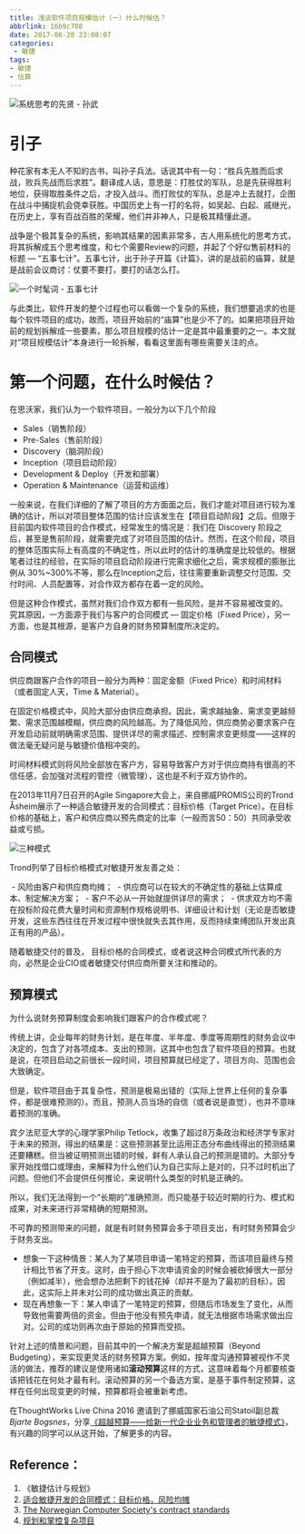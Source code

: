 ```yaml
---
title: 浅谈软件项目规模估计（一）什么时候估？
abbrlink: 16b9c708
date: 2017-06-28 23:08:07
categories: 
 - 敏捷
tags: 
- 敏捷
- 估算
---
```


![系统思考的先贤 - 孙武](http://upload-images.jianshu.io/upload_images/46418-fb22526357554e1e.png?imageMogr2/auto-orient/strip%7CimageView2/2/w/1240)

# 引子
种花家有本无人不知的古书，叫孙子兵法。话说其中有一句：“胜兵先胜而后求战，败兵先战而后求胜”。翻译成人话，意思是：打胜仗的军队，总是先获得胜利地位，获得取胜条件之后，才投入战斗。而打败仗的军队，总是冲上去就打，企图在战斗中捕捉机会侥幸获胜。中国历史上有一打的名将，如吴起、白起、戚继光，在历史上，享有百战百胜的荣耀，他们并非神人，只是极其精懂此道。

战争是个极其复杂的系统，影响其结果的因素非常多，古人用系统化的思考方式，将其拆解成五个思考维度，和七个需要Review的问题，并起了个好似售前材料的标题 — “五事七计”。五事七计，出于孙子开篇《计篇》，讲的是战前的庙算，就是是战前会议商讨：仗要不要打，要打的话怎么打。

![一个时髦词 - 五事七计](http://upload-images.jianshu.io/upload_images/46418-41bdd136c8de5a28.png?imageMogr2/auto-orient/strip%7CimageView2/2/w/1240)

与此类比，软件开发的整个过程也可以看做一个复杂的系统，我们想要追求的也是每个软件项目的成功，故而，项目开始前的“庙算”也是少不了的。如果把项目开始前的规划拆解成一些要素，那么项目规模的估计一定是其中最重要的之一。本文就对“项目规模估计”本身进行一轮拆解，看看这里面有哪些需要关注的点。

<!--more-->

# 第一个问题，在什么时候估？

在思沃家，我们认为一个软件项目，一般分为以下几个阶段
 - Sales（销售阶段）
 - Pre-Sales（售前阶段）
 - Discovery（脑洞阶段）
 - Inception（项目启动阶段）
 - Development & Deploy（开发和部署）
 - Operation & Maintenance（运营和运维）

一般来说，在我们详细的了解了项目的方方面面之后，我们才能对项目进行较为准确的估计，所以对项目整体范围的估计应该发生在【项目启动阶段】之后。但限于目前国内软件项目的合作模式，经常发生的情况是：我们在 Discovery 阶段之后，甚至是售前阶段，就需要完成了对项目范围的估计。然而，在这个阶段，项目的整体范围实际上有高度的不确定性，所以此时的估计的准确度是比较低的。根据笔者过往的经验，在实际的项目启动阶段进行完需求细化之后，需求规模的膨胀比例从 30%~300%不等，那么在Inception之后，往往需要重新调整交付范围、交付时间、人员配置等，对合作双方都存在着一定的风险。

但是这种合作模式，虽然对我们合作双方都有一些风险，是并不容易被改变的。
究其原因，一方面源于我们与客户的合同模式 — 固定价格（Fixed Price），另一方面，也是其根源，是客户方自身的财务预算制度所决定的。

## 合同模式
供应商跟客户合作的项目一般分为两种：固定金额（Fixed Price）和时间材料（或者固定人天，Time & Material）。

在固定价格模式中，风险大部分由供应商承担。因此，需求越抽象、需求变更越频繁、需求范围越模糊，供应商的风险越高。为了降低风险，供应商势必要求客户在开发启动前就明确需求范围、提供详尽的需求描述、控制需求变更频度——这样的做法毫无疑问是与敏捷价值相冲突的。

时间材料模式则将风险全部放在客户方，容易导致客户方对于供应商持有很高的不信任感，会加强对流程的管控（微管理），这也是不利于双方协作的。

在2013年11月7日召开的Agile Singapore大会上，来自挪威PROMIS公司的Trond Åsheim展示了一种适合敏捷开发的合同模式：目标价格（Target Price）。在目标价格的基础上，客户和供应商以预先商定的比率（一般而言50：50）共同承受收益或亏损。

![三种模式](http://upload-images.jianshu.io/upload_images/46418-bdc9e43bbc1e15a4.png?imageMogr2/auto-orient/strip%7CimageView2/2/w/1240)

Trond列举了目标价格模式对敏捷开发友善之处：

 - 风险由客户和供应商均摊；
 - 供应商可以在较大的不确定性的基础上估算成本、制定解决方案；
 - 客户不必从一开始就提供详尽的需求；
 - 供求双方均不需在投标阶段花费大量时间和资源制作规格说明书、详细设计和计划（无论是否敏捷开发，这些东西往往在开发过程中很快就失去其作用，反而持续束缚团队开发出真正有用的产品）。

随着敏捷交付的普及， 目标价格的合同模式，或者说这种合同模式所代表的方向，必然是企业CIO或者敏捷交付供应商所要关注和推动的。

## 预算模式

为什么说财务预算制度会影响我们跟客户的合作模式呢？

传统上讲，企业每年的财务计划，是在年度、半年度、季度等周期性的财务会议中决定的，包含了对各项成本、支出的预测，这其中也包含了软件项目的预算。也就是说，在项目启动之前很长一段时间，项目预算就已经定了，项目方向、范围也会大致确定。

但是，软件项目由于其复杂性，预测是极易出错的（实际上世界上任何的复杂事件，都是很难预测的）。而且，预测人员当场的自信（或者说是直觉），也并不意味着预测的准确。

宾夕法尼亚大学的心理学家Philip Tetlock，收集了超过8万条政治和经济学专家对于未来的预测，得出的结果是：这些预测甚至比运用正态分布曲线得出的预测结果还要糟糕。但当被证明预测出错的时候，鲜有人承认自己的预测是错的。大部分专家开始找借口或理由，来解释为什么他们认为自己实际上是对的，只不过时机出了问题。但他们不会提供任何推论，来说明什么类型的时机是正确的。

所以，我们无法得到一个“长期的”准确预测，而只能基于较近时期的行为、模式和成果，对未来进行非常精确的短期预测。

不可靠的预测带来的问题，就是有时财务预算会多于项目支出，有时财务预算会少于财务支出。

 - 想象一下这种情景：某人为了某项目申请一笔特定的预算，而该项目最终与预计相比节省了开支。这时，由于担心下次申请资金的时候会被砍掉很大一部分（例如减半），他会想办法把剩下的钱花掉（却并不是为了最初的目标）。因此，这实际上并未对公司的成功做出真正的贡献。
 - 现在再想象一下：某人申请了一笔特定的预算，但随后市场发生了变化，从而导致他需要两倍的资金。但由于他没有预先申请，就无法根据市场需求做出应对。公司的成功则再次由于原始的预算而受损。

针对上述的情景和问题，目前其中的一个解决方案是超越预算（Beyond Budgeting），来实现更灵活的财务预算方案。例如，按年度沟通预算被视作不灵活的做法，推荐的建议是使用诸如**滚动预算**这样的方式，这意味着每个月都要核查该把钱花在何处才最有利。滚动预算的另一个备选方案，是基于事件制定预算，这样在任何出现变更的时候，预算都将会被重新考虑。

在ThoughtWorks Live China 2016 邀请到了挪威国家石油公司Statoil副总裁 *Bjarte Bogsnes*，分享[《超越预算——给新一代企业业务和管理者的敏捷模式》](https://www.thoughtworks.com/talks/beyond-budgeting)，有兴趣的同学可以从这开始，了解更多的内容。

## Reference：
1. 《敏捷估计与规划》
2. [适合敏捷开发的合同模式：目标价格，风险均摊](http://www.infoq.com/cn/news/2013/11/agile-target-price)
3. [The Norwegian Computer Society's contract standards](https://www.dataforeningen.no/the-norwegian-computer-societys-contract-standards.4599105-146042.html)
4. [规划和掌控复杂项目](http://www.infoq.com/cn/articles/planning-controlling-complex-projects-beyond-budgetting)